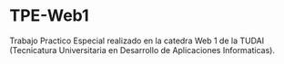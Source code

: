 # TPE-Web1

Trabajo Practico Especial realizado en la catedra Web 1 de la TUDAI (Tecnicatura Universitaria en Desarrollo de Aplicaciones Informaticas).
